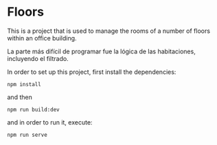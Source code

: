# Floors

This is a project that is used to manage the rooms of a number of floors within an office building.

La parte más difícil de programar fue la lógica de las habitaciones, incluyendo el filtrado.

In order to set up this project, first install the dependencies:
```
npm install
```

and then

```
npm run build:dev 
```

and in order to run it, execute:
```
npm run serve
```
